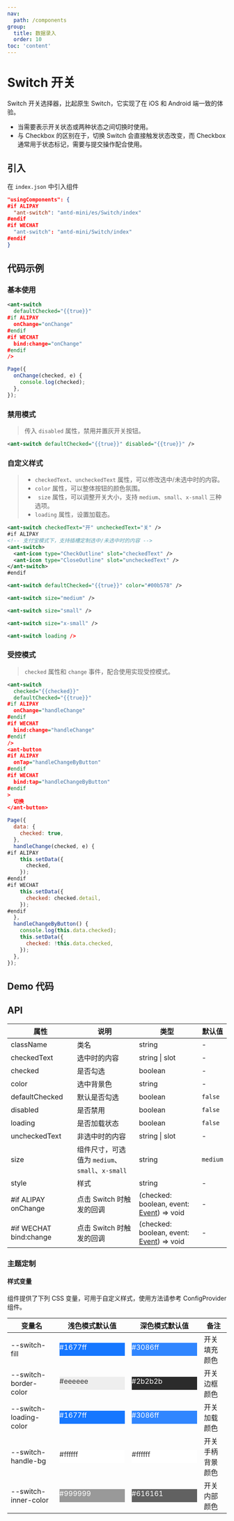 ```yaml
---
nav:
  path: /components
group:
  title: 数据录入
  order: 10
toc: 'content'
---
```


# Switch 开关

Switch 开关选择器，比起原生 Switch，它实现了在 iOS 和 Android 端一致的体验。

- 当需要表示开关状态或两种状态之间切换时使用。
- 与 Checkbox 的区别在于，切换 Switch 会直接触发状态改变，而 Checkbox 通常用于状态标记，需要与提交操作配合使用。

## 引入

在 `index.json` 中引入组件

```json
"usingComponents": {
#if ALIPAY
  "ant-switch": "antd-mini/es/Switch/index"
#endif
#if WECHAT
  "ant-switch": "antd-mini/Switch/index"
#endif
}
```

## 代码示例

### 基本使用

```xml
<ant-switch
  defaultChecked="{{true}}"
#if ALIPAY
  onChange="onChange"
#endif
#if WECHAT
  bind:change="onChange"
#endif
/>
```

```js
Page({
  onChange(checked, e) {
    console.log(checked);
  },
});
```

### 禁用模式

> 传入 `disabled` 属性，禁用并置灰开关按钮。

```xml
<ant-switch defaultChecked="{{true}}" disabled="{{true}}" />
```

### 自定义样式

> - `checkedText`、`uncheckedText` 属性，可以修改选中/未选中时的内容。
> - `color` 属性，可以整体按钮的颜色氛围。
> - ` size` 属性，可以调整开关大小，支持 `medium`、`small`、`x-small` 三种选项。
> - `loading` 属性，设置加载态。

```xml
<ant-switch checkedText="开" uncheckedText="关" />
#if ALIPAY
<!-- 支付宝模式下，支持插槽定制选中/未选中时的内容 -->
<ant-switch>
  <ant-icon type="CheckOutline" slot="checkedText" />
  <ant-icon type="CloseOutline" slot="uncheckedText" />
</ant-switch>
#endif

<ant-switch defaultChecked="{{true}}" color="#00b578" />

<ant-switch size="medium" />

<ant-switch size="small" />

<ant-switch size="x-small" />

<ant-switch loading />
```

### 受控模式

> `checked` 属性和 `change` 事件，配合使用实现受控模式。

```xml
<ant-switch
  checked="{{checked}}"
  defaultChecked="{{true}}"
#if ALIPAY
  onChange="handleChange"
#endif
#if WECHAT
  bind:change="handleChange"
#endif
/>
<ant-button
#if ALIPAY
  onTap="handleChangeByButton"
#endif
#if WECHAT
  bind:tap="handleChangeByButton"
#endif
>
  切换
</ant-button>
```

```js
Page({
  data: {
    checked: true,
  },
  handleChange(checked, e) {
#if ALIPAY
    this.setData({
      checked,
    });
#endif
#if WECHAT
    this.setData({
      checked: checked.detail,
    });
#endif
  },
  handleChangeByButton() {
    console.log(this.data.checked);
    this.setData({
      checked: !this.data.checked,
    });
  },
});
```

## Demo 代码

<code src='../../demo/pages/Switch/index'></code>

## API

| 属性                   | 说明                                            | 类型                                                                                                | 默认值   |
| ---------------------- | ----------------------------------------------- | --------------------------------------------------------------------------------------------------- | -------- |
| className              | 类名                                            | string                                                                                              | -        |
| checkedText            | 选中时的内容                                    | string \| slot                                                                                      | -        |
| checked                | 是否勾选                                        | boolean                                                                                             | -        |
| color                  | 选中背景色                                      | string                                                                                              | -        |
| defaultChecked         | 默认是否勾选                                    | boolean                                                                                             | `false`  |
| disabled               | 是否禁用                                        | boolean                                                                                             | `false`  |
| loading                | 是否加载状态                                    | boolean                                                                                             | `false`  |
| uncheckedText          | 非选中时的内容                                  | string \| slot                                                                                      | -        |
| size                   | 组件尺寸，可选值为 `medium`、`small`、`x-small` | string                                                                                              | `medium` |
| style                  | 样式                                            | string                                                                                              | -        |
| #if ALIPAY onChange    | 点击 Switch 时触发的回调                        | (checked: boolean, event: [Event](https://opendocs.alipay.com/mini/framework/event-object)) => void | -        |
| #if WECHAT bind:change | 点击 Switch 时触发的回调                        | (checked: boolean, event: [Event](https://opendocs.alipay.com/mini/framework/event-object)) => void | -        |

### 主题定制

#### 样式变量

组件提供了下列 CSS 变量，可用于自定义样式，使用方法请参考 ConfigProvider 组件。

| 变量名                 | 浅色模式默认值                                                                                           | 深色模式默认值                                                                                           | 备注             |
| ---------------------- | ------------------------------------------------------------------------------------------------------- | ------------------------------------------------------------------------------------------------------- | ---------------- |
| --switch-fill          | <div style="width: 150px; height: 30px; background-color: #1677ff; color: #ffffff;">#1677ff</div>       | <div style="width: 150px; height: 30px; background-color: #3086ff; color: #ffffff;">#3086ff</div>       | 开关填充颜色     |
| --switch-border-color  | <div style="width: 150px; height: 30px; background-color: #eeeeee; color: #333333;">#eeeeee</div>       | <div style="width: 150px; height: 30px; background-color: #2b2b2b; color: #ffffff;">#2b2b2b</div>       | 开关边框颜色     |
| --switch-loading-color | <div style="width: 150px; height: 30px; background-color: #1677ff; color: #ffffff;">#1677ff</div>       | <div style="width: 150px; height: 30px; background-color: #3086ff; color: #ffffff;">#3086ff</div>       | 开关加载颜色     |
| --switch-handle-bg     | <div style="width: 150px; height: 30px; background-color: #ffffff; color: #333333;">#ffffff</div>       | <div style="width: 150px; height: 30px; background-color: #ffffff; color: #333333;">#ffffff</div>       | 开关手柄背景颜色 |
| --switch-inner-color   | <div style="width: 150px; height: 30px; background-color: #999999; color: #ffffff;">#999999</div>       | <div style="width: 150px; height: 30px; background-color: #616161; color: #ffffff;">#616161</div>       | 开关内部颜色     |

